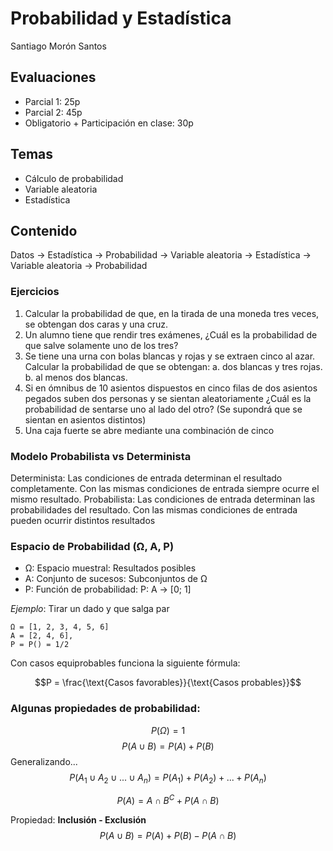 # Probabilidad y Estadística

Santiago Morón Santos

## Evaluaciones

- Parcial 1: 25p
- Parcial 2: 45p
- Obligatorio + Participación en clase: 30p

## Temas

- Cálculo de probabilidad
- Variable aleatoria
- Estadística

## Contenido

Datos -> Estadística -> Probabilidad
-> Variable aleatoria -> Estadística
-> Variable aleatoria -> Probabilidad

### Ejercicios

1. Calcular la probabilidad de que, en la tirada de una moneda tres veces, se obtengan dos caras y una cruz.
2. Un alumno tiene que rendir tres exámenes, ¿Cuál es la probabilidad de que salve solamente uno de los tres?
3. Se tiene una urna con bolas blancas y rojas y se extraen cinco al azar. Calcular la probabilidad de que se obtengan:
   a. dos blancas y tres rojas.
   b. al menos dos blancas.
4. Si en ómnibus de 10 asientos dispuestos en cinco filas de dos asientos pegados suben dos personas y se sientan aleatoriamente
   ¿Cuál es la probabilidad de sentarse uno al lado del otro? (Se supondrá que se sientan en asientos distintos)
5. Una caja fuerte se abre mediante una combinación de cinco

### Modelo **Probabilista** vs **Determinista**

Determinista: Las condiciones de entrada determinan el resultado completamente. Con las mismas condiciones de entrada siempre ocurre el mismo resultado.
Probabilista: Las condiciones de entrada determinan las probabilidades del resultado. Con las mismas condiciones de entrada pueden ocurrir distintos resultados

### Espacio de Probabilidad (Ω, A, P)

- Ω: Espacio muestral: Resultados posibles
- A: Conjunto de sucesos: Subconjuntos de Ω
- P: Función de probabilidad: P: A -> [0; 1]

_Ejemplo_: Tirar un dado y que salga par

```
Ω = [1, 2, 3, 4, 5, 6]
A = [2, 4, 6],
P = P() = 1/2
```

Con casos equiprobables funciona la siguiente fórmula:

$$P = \frac{\text{Casos favorables}}{\text{Casos probables}}$$

### Algunas propiedades de probabilidad:

$$ P(\Omega) = 1 $$
$$ P(A \cup B) = P(A) + P(B) $$
Generalizando...
$$ P(A_1 \cup A_2 \cup ... \cup A_n) = P(A_1) + P(A_2) + ... + P(A_n)$$

$$ P(A) = A \cap B^C + P(A \cap B) $$

Propiedad: **Inclusión - Exclusión**
$$ P(A \cup B) = P(A) + P(B) - P(A \cap B) $$

